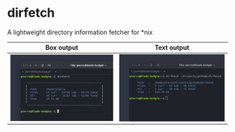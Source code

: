 # dirfetch
A lightweight directory information fetcher for *nix

Box output                 |  Text output
:-------------------------:|:-------------------------:
![](/screenshots/box.png?raw=true "box")  |  ![](/screenshots/text.png?raw=true "text")
